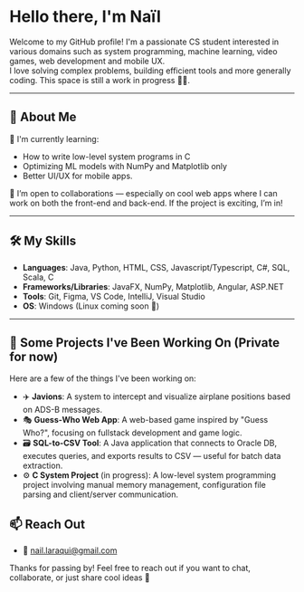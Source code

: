 # Hello there, I'm Naïl

Welcome to my GitHub profile! I'm a passionate CS student interested in various domains such as system programming, machine learning, video games, web development and mobile UX.  
I love solving complex problems, building efficient tools and more generally coding. This space is still a work in progress 👨‍💻.

---

## 📌 About Me
🌱 I'm currently learning:
- How to write low-level system programs in C
- Optimizing ML models with NumPy and Matplotlib only
- Better UI/UX for mobile apps.

👯 I’m open to collaborations — especially on cool web apps where I can work on both the front-end and back-end. If the project is exciting, I’m in!

---

## 🛠️ My Skills

- **Languages**: Java, Python, HTML, CSS, Javascript/Typescript, C#, SQL, Scala, C
- **Frameworks/Libraries**: JavaFX, NumPy, Matplotlib, Angular, ASP.NET
- **Tools**: Git, Figma, VS Code, IntelliJ, Visual Studio
- **OS**: Windows (Linux coming soon 🐧)

---

## 🚀 Some Projects I've Been Working On (Private for now)

Here are a few of the things I've been working on:

- ✈️ **Javions**: A system to intercept and visualize airplane positions based on ADS-B messages.
- 🎭 **Guess-Who Web App**: A web-based game inspired by "Guess Who?", focusing on fullstack development and game logic.
- 🗃️ **SQL-to-CSV Tool**: A Java application that connects to Oracle DB, executes queries, and exports results to CSV — useful for batch data extraction.
- ⚙️ **C System Project** (in progress): A low-level system programming project involving manual memory management, configuration file parsing and client/server communication.

## 📫 Reach Out
- 📧 [nail.laraqui@gmail.com](mailto:nail.laraqui@gmail.com)

Thanks for passing by! Feel free to reach out if you want to chat, collaborate, or just share cool ideas 🚀
